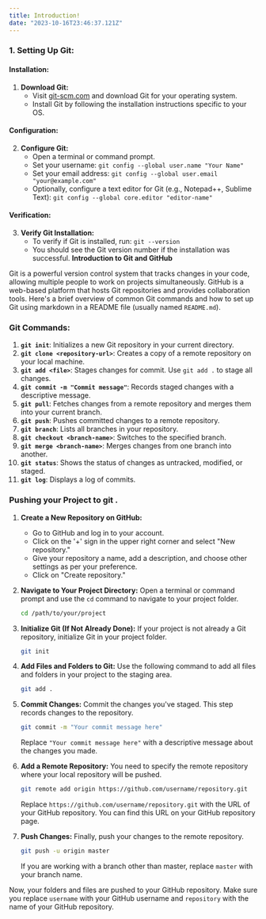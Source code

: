 ```yaml
---
title: Introduction!
date: "2023-10-16T23:46:37.121Z"
---
```



### 1. **Setting Up Git:**

#### Installation:

1. **Download Git:**
   - Visit [git-scm.com](https://git-scm.com/downloads) and download Git for your operating system.
   - Install Git by following the installation instructions specific to your OS.

#### Configuration:

2. **Configure Git:**
   - Open a terminal or command prompt.
   - Set your username: `git config --global user.name "Your Name"`
   - Set your email address: `git config --global user.email "your@example.com"`
   - Optionally, configure a text editor for Git (e.g., Notepad++, Sublime Text): `git config --global core.editor "editor-name"`

#### Verification:

3. **Verify Git Installation:**
   - To verify if Git is installed, run: `git --version`
   - You should see the Git version number if the installation was successful.
**Introduction to Git and GitHub**

Git is a powerful version control system that tracks changes in your code, allowing multiple people to work on projects simultaneously. GitHub is a web-based platform that hosts Git repositories and provides collaboration tools. Here's a brief overview of common Git commands and how to set up Git using markdown in a README file (usually named `README.md`).

### **Git Commands:**

1. **`git init`**: Initializes a new Git repository in your current directory.
2. **`git clone <repository-url>`**: Creates a copy of a remote repository on your local machine.
3. **`git add <file>`**: Stages changes for commit. Use `git add .` to stage all changes.
4. **`git commit -m "Commit message"`**: Records staged changes with a descriptive message.
5. **`git pull`**: Fetches changes from a remote repository and merges them into your current branch.
6. **`git push`**: Pushes committed changes to a remote repository.
7. **`git branch`**: Lists all branches in your repository.
8. **`git checkout <branch-name>`**: Switches to the specified branch.
9. **`git merge <branch-name>`**: Merges changes from one branch into another.
10. **`git status`**: Shows the status of changes as untracked, modified, or staged.
11. **`git log`**: Displays a log of commits.




### Pushing your Project to git .
1. **Create a New Repository on GitHub:**

   - Go to GitHub and log in to your account.
   - Click on the '+' sign in the upper right corner and select "New repository."
   - Give your repository a name, add a description, and choose other settings as per your preference.
   - Click on "Create repository."

2. **Navigate to Your Project Directory:**
   Open a terminal or command prompt and use the `cd` command to navigate to your project folder.

   ```bash
   cd /path/to/your/project
   ```

3. **Initialize Git (If Not Already Done):**
   If your project is not already a Git repository, initialize Git in your project folder.

   ```bash
   git init
   ```

4. **Add Files and Folders to Git:**
   Use the following command to add all files and folders in your project to the staging area.

   ```bash
   git add .
   ```

5. **Commit Changes:**
   Commit the changes you've staged. This step records changes to the repository.

   ```bash
   git commit -m "Your commit message here"
   ```

   Replace `"Your commit message here"` with a descriptive message about the changes you made.

6. **Add a Remote Repository:**
   You need to specify the remote repository where your local repository will be pushed.

   ```bash
   git remote add origin https://github.com/username/repository.git
   ```

   Replace `https://github.com/username/repository.git` with the URL of your GitHub repository. You can find this URL on your GitHub repository page.

7. **Push Changes:**
   Finally, push your changes to the remote repository.

   ```bash
   git push -u origin master
   ```

   If you are working with a branch other than master, replace `master` with your branch name.

Now, your folders and files are pushed to your GitHub repository. Make sure you replace `username` with your GitHub username and `repository` with the name of your GitHub repository.
